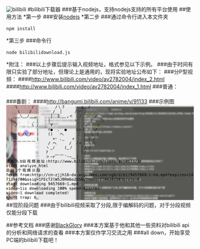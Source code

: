 ![bilibili](http://img5.duitang.com/uploads/blog/201602/21/20160221161429_XTRd5.thumb.700_0.jpeg)
#bilibili下载器
###基于nodejs，支持nodejs支持的所有平台使用
##使用方法
*第一步
###安装[nodejs](https://nodejs.org/en/)
*第二步
###通过命令行进入本文件夹
```
npm install
```
*第三步
###命令行
```
node bilibilidownload.js
```
*附注：
###以上步骤后提示输入视频地址，格式参见以下示例。
###由于时间有限只实验了部分地址，但理论上是通用的，现将实验地址公布如下：
###分P型视频：
####http://www.bilibili.com/video/av2782004/index_2.html
####http://www.bilibili.com/video/av2782004/index_1.html
###普通：
####
###番剧：
####http://bangumi.bilibili.com/anime/v/91133
###示例图
![示例](./example.png)
##现阶段问题
###由于bilibili视频采取了分段,限于编解码的问题，对于分段视频仅能分段下载

##参考文档
###感谢[BlackGlory](https://www.blackglory.me/bilibili-video-source-get/)
###本方案基于他和其他一些资料对bilibili api的分析和网络请求的查看
###本方案仅作学习交流之用
###all down，开始享受PC端的bilibili下载吧！


